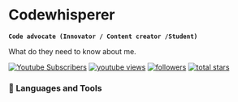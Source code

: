 # Codewhisperer

**`Code advocate (Innovator / Content creator /Student)`**

What do they need to know about me.

   <p align="left">
      <a href="https://www.youtube.com/@CodeWhisperer-bs9je?sub_confirmation=1">
         <img alt="Youtube Subscribers" title="Subscribe to my YouTube channel" src="https://custom-icon-badges.demolab.com/youtube/channel/subscribers/UCHnZF_NLikjfJFWgbbJVoDQ?color=%23E05D44&label=SUBSCRIBE&logo=video&logoColor=white&style=for-the-badge&labelColor=CE4630"/></a> 
      <a href="https://www.youtube.com/@CodeWhisperer-bs9je">
         <img alt="youtube views" title="YouTube views" src="https://custom-icon-badges.demolab.com/youtube/channel/views/UCHnZF_NLikjfJFWgbbJVoDQ?color=%23E1AD0E&logo=eye&logoColor=white&style=for-the-badge&labelColor=C79600"/></a> 
      <a href="https://github.com/Infrixxx?tab=followers">
         <img alt="followers" title="Follow me on Github" src="https://custom-icon-badges.demolab.com/github/followers/Infrixxx?color=236ad3&labelColor=1155ba&style=for-the-badge&logo=person-add&label=Follow&logoColor=white"/></a>
      <a href="https://github.com/Infrixxx?tab=repositories&sort=stargazers">
         <img alt="total stars" title="Total stars on GitHub" src="https://custom-icon-badges.demolab.com/github/stars/Infrixxx?color=55960c&style=for-the-badge&labelColor=488207&logo=star"/></a>
   </p>

### 🧰 Languages and Tools
#
